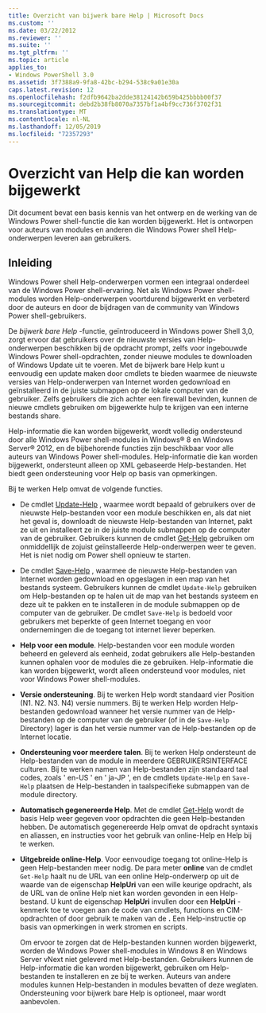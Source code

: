 ```yaml
---
title: Overzicht van bijwerk bare Help | Microsoft Docs
ms.custom: ''
ms.date: 03/22/2012
ms.reviewer: ''
ms.suite: ''
ms.tgt_pltfrm: ''
ms.topic: article
applies_to:
- Windows PowerShell 3.0
ms.assetid: 3f7388a9-9fa8-42bc-b294-538c9a01e30a
caps.latest.revision: 12
ms.openlocfilehash: f2dfb9642ba2dde38124142b659b425bbbb00f37
ms.sourcegitcommit: debd2b38fb8070a7357bf1a4bf9cc736f3702f31
ms.translationtype: MT
ms.contentlocale: nl-NL
ms.lasthandoff: 12/05/2019
ms.locfileid: "72357293"
---
```

# <a name="updatable-help-overview"></a>Overzicht van Help die kan worden bijgewerkt

Dit document bevat een basis kennis van het ontwerp en de werking van de Windows Power shell-functie die kan worden bijgewerkt. Het is ontworpen voor auteurs van modules en anderen die Windows Power shell Help-onderwerpen leveren aan gebruikers.

## <a name="introduction"></a>Inleiding

Windows Power shell Help-onderwerpen vormen een integraal onderdeel van de Windows Power shell-ervaring. Net als Windows Power shell-modules worden Help-onderwerpen voortdurend bijgewerkt en verbeterd door de auteurs en door de bijdragen van de community van Windows Power shell-gebruikers.

De *bijwerk bare Help* -functie, geïntroduceerd in Windows power Shell 3,0, zorgt ervoor dat gebruikers over de nieuwste versies van Help-onderwerpen beschikken bij de opdracht prompt, zelfs voor ingebouwde Windows Power shell-opdrachten, zonder nieuwe modules te downloaden of Windows Update uit te voeren. Met de bijwerk bare Help kunt u eenvoudig een update maken door cmdlets te bieden waarmee de nieuwste versies van Help-onderwerpen van Internet worden gedownload en geïnstalleerd in de juiste submappen op de lokale computer van de gebruiker. Zelfs gebruikers die zich achter een firewall bevinden, kunnen de nieuwe cmdlets gebruiken om bijgewerkte hulp te krijgen van een interne bestands share.

Help-informatie die kan worden bijgewerkt, wordt volledig ondersteund door alle Windows Power shell-modules in Windows® 8 en Windows Server® 2012, en de bijbehorende functies zijn beschikbaar voor alle auteurs van Windows Power shell-modules. Help-informatie die kan worden bijgewerkt, ondersteunt alleen op XML gebaseerde Help-bestanden. Het biedt geen ondersteuning voor Help op basis van opmerkingen.

Bij te werken Help omvat de volgende functies.

- De cmdlet [Update-Help](/powershell/module/Microsoft.PowerShell.Core/Update-Help) , waarmee wordt bepaald of gebruikers over de nieuwste Help-bestanden voor een module beschikken en, als dat niet het geval is, downloadt de nieuwste Help-bestanden van Internet, pakt ze uit en installeert ze in de juiste module submappen op de computer van de gebruiker.
  Gebruikers kunnen de cmdlet [Get-Help](/powershell/module/Microsoft.PowerShell.Core/Get-Help) gebruiken om onmiddellijk de zojuist geïnstalleerde Help-onderwerpen weer te geven.
  Het is niet nodig om Power shell opnieuw te starten.

- De cmdlet [Save-Help](/powershell/module/Microsoft.PowerShell.Core/Save-Help) , waarmee de nieuwste Help-bestanden van Internet worden gedownload en opgeslagen in een map van het bestands systeem. Gebruikers kunnen de cmdlet `Update-Help` gebruiken om Help-bestanden op te halen uit de map van het bestands systeem en deze uit te pakken en te installeren in de module submappen op de computer van de gebruiker. De cmdlet `Save-Help` is bedoeld voor gebruikers met beperkte of geen Internet toegang en voor ondernemingen die de toegang tot internet liever beperken.

- **Help voor een module**. Help-bestanden voor een module worden beheerd en geleverd als eenheid, zodat gebruikers alle Help-bestanden kunnen ophalen voor de modules die ze gebruiken. Help-informatie die kan worden bijgewerkt, wordt alleen ondersteund voor modules, niet voor Windows Power shell-modules.

- **Versie ondersteuning**. Bij te werken Help wordt standaard vier Position (N1. N2. N3. N4) versie nummers. Bij te werken Help worden Help-bestanden gedownload wanneer het versie nummer van de Help-bestanden op de computer van de gebruiker (of in de `Save-Help` Directory) lager is dan het versie nummer van de Help-bestanden op de Internet locatie.

- **Ondersteuning voor meerdere talen**. Bij te werken Help ondersteunt de Help-bestanden van de module in meerdere GEBRUIKERSINTERFACE culturen. Bij te werken namen van Help-bestanden zijn standaard taal codes, zoals ' en-US ' en ' ja-JP ', en de cmdlets `Update-Help` en `Save-Help` plaatsen de Help-bestanden in taalspecifieke submappen van de module directory.

- **Automatisch gegenereerde Help**. Met de cmdlet [Get-Help](/powershell/module/Microsoft.PowerShell.Core/Get-Help) wordt de basis Help weer gegeven voor opdrachten die geen Help-bestanden hebben. De automatisch gegenereerde Help omvat de opdracht syntaxis en aliassen, en instructies voor het gebruik van online-Help en Help bij te werken.

- **Uitgebreide online-Help**. Voor eenvoudige toegang tot online-Help is geen Help-bestanden meer nodig. De para meter **online** van de cmdlet `Get-Help` haalt nu de URL van een online Help-onderwerp op uit de waarde van de eigenschap **HelpUri** van een wille keurige opdracht, als de URL van de online Help niet kan worden gevonden in een Help-bestand. U kunt de eigenschap **HelpUri** invullen door een **HelpUri** -kenmerk toe te voegen aan de code van cmdlets, functions en CIM-opdrachten of door gebruik te maken van de **.** Een Help-instructie op basis van opmerkingen in werk stromen en scripts.

  Om ervoor te zorgen dat de Help-bestanden kunnen worden bijgewerkt, worden de Windows Power shell-modules in Windows 8 en Windows Server vNext niet geleverd met Help-bestanden. Gebruikers kunnen de Help-informatie die kan worden bijgewerkt, gebruiken om Help-bestanden te installeren en ze bij te werken. Auteurs van andere modules kunnen Help-bestanden in modules bevatten of deze weglaten. Ondersteuning voor bijwerk bare Help is optioneel, maar wordt aanbevolen.
